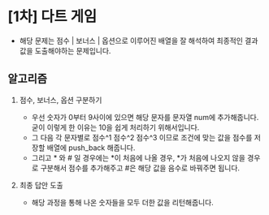 # [1차] 다트 게임
   - 해당 문제는 점수 | 보너스 | 옵션으로 이루어진 배열을 잘 해석하여 최종적인 결과값을 도출해야하는 문제입니다.
## 알고리즘

1. 점수, 보너스, 옵션 구분하기
   - 우선 숫자가 0부터 9사이에 있으면 해당 문자를 문자열 num에 추가해줍니다. 굳이 이렇게 한 이유는 10을 쉽게 처리하기 위해서입니다.
   - 그 다음 각 문자별로 점수^1 점수^2 점수^3 이므로 조건에 맞는 값을 점수를 저장할 배열에 push_back 해줍니다.
   - 그리고 * 와 # 일 경우에는 *이 처음에 나올 경우, *가 처음에 나오지 않을 경우로 구분해서 점수를 추가해주고 #은 해당 값을 음수로 바꿔주면 됩니다.

2. 최종 답안 도출
   - 해당 과정을 통해 나온 숫자들을 모두 더한 값을 리턴해줍니다.


